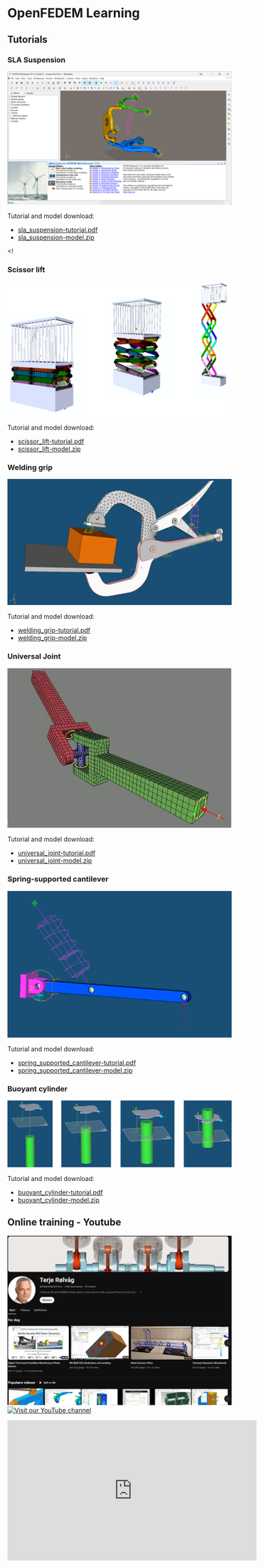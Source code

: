 # OpenFEDEM Learning

## Tutorials

### SLA Suspension

![Image](linked_files/sla_suspension-image_1.png)

Tutorial and model download:

* [sla_suspension-tutorial.pdf](linked_files/sla_suspension-tutorial.pdf)
* [sla_suspension-model.zip](linked_files/sla_suspension-model.zip)

<!
### Scissor lift

![scissor_lift-image.png](linked_files%2Fscissor_lift-image.png)

Tutorial and model download:

* [scissor_lift-tutorial.pdf](linked_files%2Fscissor_lift-tutorial.pdf)
* [scissor_lift-model.zip](linked_files%2Fscissor_lift-model.zip)

### Welding grip

![welding_grip-image.png](linked_files%2Fwelding_grip-image.png)

Tutorial and model download:

* [welding_grip-tutorial.pdf](linked_files%2Fwelding_grip-tutorial.pdf)
* [welding_grip-model.zip](linked_files%2Fwelding_grip-model.zip)




### Universal Joint

![universal_joint-image.jpg](linked_files%2Funiversal_joint-image.jpg)

Tutorial and model download:

* [universal_joint-tutorial.pdf](linked_files%2Funiversal_joint-tutorial.pdf)
* [universal_joint-model.zip](linked_files%2Funiversal_joint-model.zip)


### Spring-supported cantilever

![spring_supported_cantilever-image.png](linked_files%2Fspring_supported_cantilever-image.png)

Tutorial and model download:

* [spring_supported_cantilever-tutorial.pdf](linked_files%2Fspring_supported_cantilever-tutorial.pdf)
* [spring_supported_cantilever-model.zip](linked_files%2Fspring_supported_cantilever-model.zip)


### Buoyant cylinder

![buoyant_cylinder-image.png](linked_files%2Fbuoyant_cylinder-image.png)

Tutorial and model download:

* [buoyant_cylinder-tutorial.pdf](linked_files%2Fbuoyant_cylinder-tutorial.pdf)
* [buoyant_cylinder-model.zip](linked_files%2Fbuoyant_cylinder-model.zip)
>

## Online training - Youtube
![Terje Roelvaag Youtube channel .png](../images/tr_youtube.png)
<a href="https://www.youtube.com/@FedemDigitalTwins" target="_blank">
    <img src="path_to_your_thumbnail_image.jpg" alt="Visit our YouTube channel">
</a>





<iframe width="560" height="315" src="https://www.youtube.com/embed/mQINwJbqjOM?si=8V6D8SY1u8QhylSg" title="YouTube video player" frameborder="0" allow="accelerometer; autoplay; clipboard-write; encrypted-media; gyroscope; picture-in-picture; web-share" allowfullscreen></iframe>
